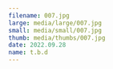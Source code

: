 ```yaml
---
filename: 007.jpg
large: media/large/007.jpg
small: media/small/007.jpg
thumb: media/thumbs/007.jpg
date: 2022.09.28
name: t.b.d
---
```

